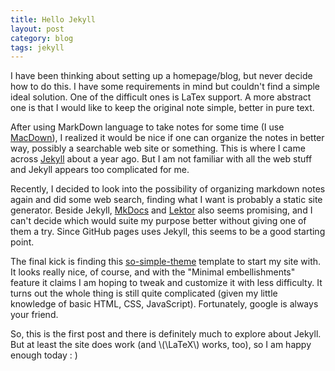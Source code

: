 ```yaml
---
title: Hello Jekyll
layout: post
category: blog
tags: jekyll
---
```


 
I have been thinking about setting up a homepage/blog, but never decide how to do this. I have some requirements in mind but couldn't find a simple ideal solution. One of the difficult ones is LaTex support. A more abstract one is that I would like to keep the original note simple, better in pure text. 

After using MarkDown language to take notes for some time (I use [MacDown](https://macdown.uranusjr.com/)), I realized it would be nice if one can organize the notes in better way, possibly a searchable web site or something. This is where I came across [Jekyll](https://jekyllrb.com/) about a year ago. But I am not familiar with all the web stuff and Jekyll appears too complicated for me.

Recently, I decided to look into the possibility of organizing markdown notes again and did some web search, finding what I want is probably a static site generator. Beside Jekyll, [MkDocs](http://www.mkdocs.org/) and [Lektor](https://www.getlektor.com/) also seems promising, and I can't decide which would suite my purpose better without giving one of them a try. Since GitHub pages uses Jekyll, this seems to be a good starting point.   

The final kick is finding this [so-simple-theme](https://github.com/mmistakes/so-simple-theme) template to start my site with. It looks really nice, of course, and with the "Minimal embellishments" feature it claims I am hoping to tweak and customize it with less difficulty. It turns out the whole thing is still quite complicated (given my little knowledge of basic HTML, CSS, JavaScript). Fortunately, google is always your friend. 

So, this is the first post and there is definitely much to explore about Jekyll. But at least the site does work (and \\(\LaTeX\\) works, too), so I am happy enough today : )  
   
